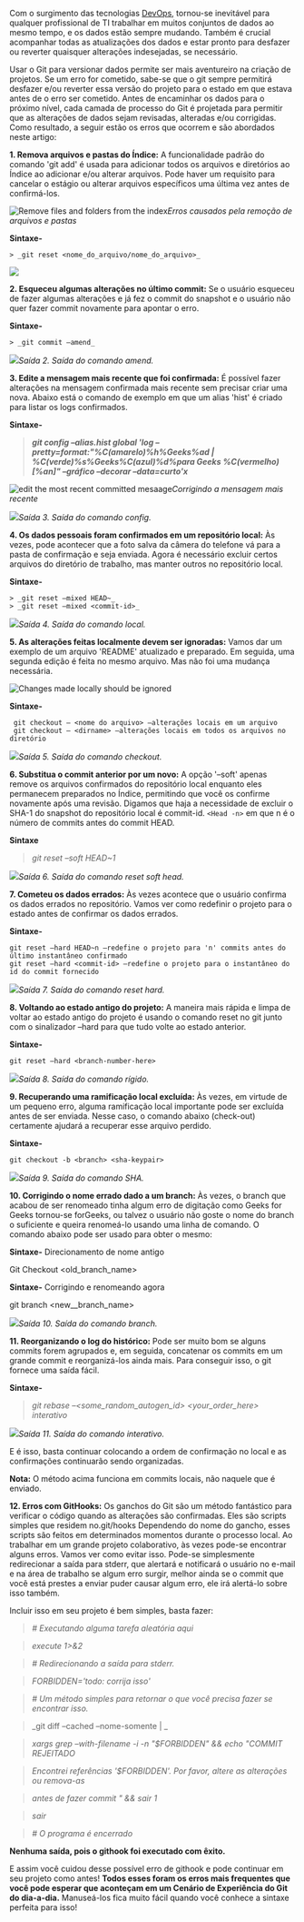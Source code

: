 Com o surgimento das tecnologias [DevOps](https://www.geeksforgeeks.org/lifecycle-of-devops/), tornou-se inevitável para qualquer profissional de TI trabalhar em muitos conjuntos de dados ao mesmo tempo, e os dados estão sempre mudando. Também é crucial acompanhar todas as atualizações dos dados e estar pronto para desfazer ou reverter quaisquer alterações indesejadas, se necessário.

Usar o Git para versionar dados permite ser mais aventureiro na criação de projetos. Se um erro for cometido, sabe-se que o git sempre permitirá desfazer e/ou reverter essa versão do projeto para o estado em que estava antes de o erro ser cometido. Antes de encaminhar os dados para o próximo nível, cada camada de processo do Git é projetada para permitir que as alterações de dados sejam revisadas, alteradas e/ou corrigidas. Como resultado, a seguir estão os erros que ocorrem e são abordados neste artigo:

**1. Remova arquivos e pastas do Índice:** A funcionalidade padrão do comando 'git add' é usada para adicionar todos os arquivos e diretórios ao Índice ao adicionar e/ou alterar arquivos. Pode haver um requisito para cancelar o estágio ou alterar arquivos específicos uma última vez antes de confirmá-los.

![Remove files and folders from the index](https://media.geeksforgeeks.org/wp-content/uploads/20210617233616/687474703a2f2f692e696d6775722e636f6d2f75586c484a73532e706e67-660x346.png)_Erros causados pela remoção de arquivos e pastas_

**Sintaxe-**

```
> _git reset <nome_do_arquivo/nome_do_arquivo>_
```

![](https://media.geeksforgeeks.org/wp-content/uploads/20210727151857/Screenshot20210727at31846PM.png)

**2. Esqueceu algumas alterações no último commit:** Se o usuário esqueceu de fazer algumas alterações e já fez o commit do snapshot e o usuário não quer fazer commit novamente para apontar o erro.

**Sintaxe-**

```
> _git commit –amend_
```

![](https://media.geeksforgeeks.org/wp-content/uploads/20210727152247/Screenshot20210727at32228PM.png)_Saída 2. Saída do comando amend._

**3. Edite a mensagem mais recente que foi confirmada:** É possível fazer alterações na mensagem confirmada mais recente sem precisar criar uma nova. Abaixo está o comando de exemplo em que um alias 'hist' é criado para listar os logs confirmados.

**Sintaxe-**

> **_git config –alias.hist global 'log –pretty=format:"%C(amarelo)%h%Geeks%ad | %C(verde)%s%Geeks%C(azul)%d%para Geeks %C(vermelho)[%an]" –gráfico –decorar –data=curto'x_**

![edit the most recent committed mesaage](https://media.geeksforgeeks.org/wp-content/uploads/20210617233649/342542145aa065cae64b11e782feb88737b37e17-601x660.png)_Corrigindo a mensagem mais recente_

![](https://media.geeksforgeeks.org/wp-content/uploads/20210727152455/Screenshot20210727at32440PM.png)_Saída 3. Saída do comando config._

**4. Os dados pessoais foram confirmados em um repositório local:** Às vezes, pode acontecer que a foto salva da câmera do telefone vá para a pasta de confirmação e seja enviada. Agora é necessário excluir certos arquivos do diretório de trabalho, mas manter outros no repositório local.

**Sintaxe-**

```
> _git reset –mixed HEAD~_
> _git reset –mixed <commit-id>_
```

![](https://media.geeksforgeeks.org/wp-content/uploads/20210727152615/Screenshot20210727at32604PM.png)_Saída 4. Saída do comando local._

**5. As alterações feitas localmente devem ser ignoradas:** Vamos dar um exemplo de um arquivo 'README' atualizado e preparado. Em seguida, uma segunda edição é feita no mesmo arquivo. Mas não foi uma mudança necessária.

![Changes made locally should be ignored](https://media.geeksforgeeks.org/wp-content/uploads/20210610000136/article-300x212.png)

**Sintaxe-**

```
 git checkout — <nome do arquivo> –alterações locais em um arquivo
 git checkout — <dirname> –alterações locais em todos os arquivos no diretório
```

![](https://media.geeksforgeeks.org/wp-content/uploads/20210727152727/Screenshot20210727at32717PM.png)_Saída 5. Saída do comando checkout._

**6. Substitua o commit anterior por um novo:** A opção '–soft' apenas remove os arquivos confirmados do repositório local enquanto eles permanecem preparados no Índice, permitindo que você os confirme novamente após uma revisão. Digamos que haja a necessidade de excluir o SHA-1 do snapshot do repositório local é commit-id. `<Head -n>` em que n é o número de commits antes do commit HEAD.

**Sintaxe**

> _git reset –soft HEAD~1_

![](https://media.geeksforgeeks.org/wp-content/uploads/20210727152858/Screenshot20210727at32849PM.png)_Saída 6. Saída do comando reset soft head._

**7. Cometeu os dados errados:** Às vezes acontece que o usuário confirma os dados errados no repositório. Vamos ver como redefinir o projeto para o estado antes de confirmar os dados errados.

**Sintaxe-**

```
git reset –hard HEAD~n –redefine o projeto para 'n' commits antes do último instantâneo confirmado
git reset –hard <commit-id> –redefine o projeto para o instantâneo do id do commit fornecido
```

![](https://media.geeksforgeeks.org/wp-content/uploads/20210727153036/Screenshot20210727at33024PM.png)_Saída 7. Saída do comando reset hard._

**8. Voltando ao estado antigo do projeto:** A maneira mais rápida e limpa de voltar ao estado antigo do projeto é usando o comando reset no git junto com o sinalizador –hard para que tudo volte ao estado anterior.

**Sintaxe-**

```
git reset –hard <branch-number-here>
```

![](https://media.geeksforgeeks.org/wp-content/uploads/20210727153219/Screenshot20210727at33211PM.png)_Saída 8. Saída do comando rígido._

**9. Recuperando uma ramificação local excluída:** Às vezes, em virtude de um pequeno erro, alguma ramificação local importante pode ser excluída antes de ser enviada. Nesse caso, o comando abaixo (check-out) certamente ajudará a recuperar esse arquivo perdido.

**Sintaxe-**

```
git checkout -b <branch> <sha-keypair>
```

![](https://media.geeksforgeeks.org/wp-content/uploads/20210727153354/Screenshot20210727at33342PM.png)_Saída 9. Saída do comando SHA._

**10. Corrigindo o nome errado dado a um branch:** Às vezes, o branch que acabou de ser renomeado tinha algum erro de digitação como Geeks for Geeks tornou-se forGeeks, ou talvez o usuário não goste o nome do branch o suficiente e queira renomeá-lo usando uma linha de comando. O comando abaixo pode ser usado para obter o mesmo:

**Sintaxe-** Direcionamento de nome antigo

Git Checkout <old_branch_name>

**Sintaxe-** Corrigindo e renomeando agora

git branch <new__branch_name>

![](https://media.geeksforgeeks.org/wp-content/uploads/20210727153518/Screenshot20210727at33510PM.png)_Saída 10. Saída do comando branch._

**11. Reorganizando o log do histórico:** Pode ser muito bom se alguns commits forem agrupados e, em seguida, concatenar os commits em um grande commit e reorganizá-los ainda mais. Para conseguir isso, o git fornece uma saída fácil.

**Sintaxe-**

> _git rebase –<some_random_autogen_id> <your_order_here> interativo_

![](https://media.geeksforgeeks.org/wp-content/uploads/20210727153626/Screenshot20210727at33617PM.png)_Saída 11. Saída do comando interativo._

E é isso, basta continuar colocando a ordem de confirmação no local e as confirmações continuarão sendo organizadas.

**Nota:** O método acima funciona em commits locais, não naquele que é enviado.

**12. Erros com GitHooks:** Os ganchos do Git são um método fantástico para verificar o código quando as alterações são confirmadas. Eles são scripts simples que residem no.git/hooks Dependendo do nome do gancho, esses scripts são feitos em determinados momentos durante o processo local. Ao trabalhar em um grande projeto colaborativo, às vezes pode-se encontrar alguns erros. Vamos ver como evitar isso. Pode-se simplesmente redirecionar a saída para stderr, que alertará e notificará o usuário no e-mail e na área de trabalho se algum erro surgir, melhor ainda se o commit que você está prestes a enviar puder causar algum erro, ele irá alertá-lo sobre isso também.

Incluir isso em seu projeto é bem simples, basta fazer:

> _# Executando alguma tarefa aleatória aqui_

> _execute 1>&2_

> _# Redirecionando a saída para stderr._

> _FORBIDDEN='todo: corrija isso'_

> _# Um método simples para retornar o que você precisa fazer se encontrar isso._

> _git diff –cached –nome-somente | \_

> _xargs grep –with-filename -i -n "$FORBIDDEN" && echo "COMMIT REJEITADO_

> _Encontrei referências '$FORBIDDEN'. Por favor, altere as alterações ou remova-as_

> _antes de fazer commit " && sair 1_

> _sair_

> _# O programa é encerrado_

**Nenhuma saída, pois o githook foi executado com êxito.**

E assim você cuidou desse possível erro de githook e pode continuar em seu projeto como antes! **Todos esses foram os erros mais frequentes que você pode esperar que aconteçam em um Cenário de Experiência do Git do dia-a-dia.** Manuseá-los fica muito fácil quando você conhece a sintaxe perfeita para isso!



